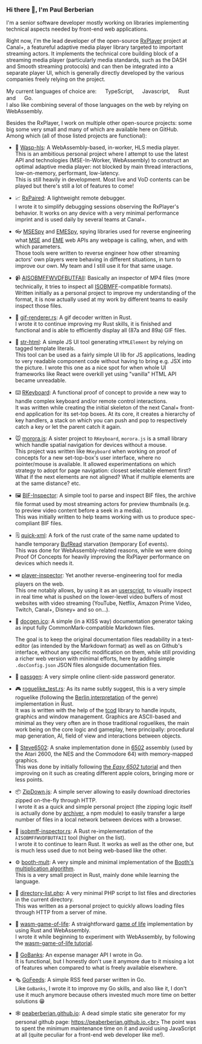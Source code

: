 ### Hi there 👋, I'm Paul Berberian

I'm a senior software developer mostly working on libraries implementing technical aspects needed by front-end web applications.

Right now, I'm the lead developer of the open-source [RxPlayer](https://github.com/canalplus/rx-player) project at Canal+, a featureful adaptive media player library targeted to important streaming actors. It implements the technical core building block of a streaming media player (particularly media standards, such as the DASH and Smooth streaming protocols) and can then be integrated into a separate player UI, which is generally directly developed by the various companies freely relying on the project.<br>

My current languages of choice are: <img height="15px" src="https://upload.wikimedia.org/wikipedia/commons/4/4c/Typescript_logo_2020.svg"></img> TypeScript, <img height="15px" src="https://upload.wikimedia.org/wikipedia/commons/9/99/Unofficial_JavaScript_logo_2.svg"></img> Javascript, <img height="15px" src="https://upload.wikimedia.org/wikipedia/commons/0/0f/Original_Ferris.svg"></img>  Rust and <img height="15px" src="https://cdn.worldvectorlogo.com/logos/golang-gopher.svg"></img> Go.<br>
I also like combining several of those languages on the web by relying on <img height="15px" src="https://upload.wikimedia.org/wikipedia/commons/1/1f/WebAssembly_Logo.svg"></img> WebAssembly.

Besides the RxPlayer, I work on multiple other open-source projects: some big some very small and many of which are available here on GitHub. Among which (all of those listed projects are functional):

  - :honeybee: [Wasp-hls](https://github.com/peaBerberian/wasp-hls): A WebAssembly-based, in-worker, HLS media player.<br>
     This is an ambitious personal project where I attempt to use the latest API and technologies (MSE-In-Worker, WebAssembly) to construct an optimal adaptive media player: not blocked by main thread interactions, low-on-memory, performant, low-latency.<br>
     This is still heavily in development. Most live and VoD contents can be played but there's still a lot of features to come!

  - :chart_with_upwards_trend: [RxPaired](https://github.com/peaBerberian/RxPaired): A lightweight remote debugger.<br>
	I wrote it to simplify debugging sessions observing the RxPlayer's behavior. It works on any device with a very minimal performance imprint and is used daily by several teams at Canal+.

  - :eyeglasses: [MSESpy](https://github.com/peaBerberian/MSESpy.js) and [EMESpy](https://github.com/peaBerberian/EMESpy.js), spying libraries used for reverse engineering what [MSE](https://www.w3.org/TR/media-source-2/) and [EME](https://www.w3.org/TR/encrypted-media/) web APIs any webpage is calling, when, and with which parameters.<br>
    Those tools were written to reverse engineer how other streaming actors' own players were behaving in different situations, in turn to improve our own. My team and I still use it for that same usage. 
   
  - 📹 [AISOBMFFWVDFBUTFAII](https://github.com/peaBerberian/AISOBMFFWVDFBUTFAII): Basically an inspector of MP4 files (more technically, it tries to inspect all [ISOBMFF](https://en.wikipedia.org/wiki/ISO/IEC_base_media_file_format)-compatible formats).<br>
    Written initially as a personal project to improve my understanding of the format, it is now actually used at my work by different teams to easily inspect those files.
    
  - 🏇 [gif-renderer.rs](https://github.com/peaBerberian/gif-renderer.rs): A gif decoder written in Rust.<br>
    I wrote it to continue improving my Rust skills, it is finished and functional and is able to efficiently display all (87a and 89a) GIF files.

  - :page_facing_up: [str-html](https://github.com/peaBerberian/str-html): A simple JS UI tool generating `HTMLElement` by relying on tagged template literals.<br>
    This tool can be used as a fairly simple UI lib for JS applications, leading to very readable component code without having to bring e.g. JSX into the picture. I wrote this one as a nice spot for when whole UI frameworks like React were overkill yet using "vanilla" HTML API became unreadable.

  - ⌨️ [RKeyboard](https://github.com/peaBerberian/RKeyboard): A functional proof of concept to provide a new way to handle complex keyboard and/or remote control interactions.<br>
    It was written while creating the initial skeleton of the next Canal+ front-end application for its set-top boxes. At its core, it creates a hierarchy of key handlers, a stack on which you can push and pop to respectively catch a key or let the parent catch it again. 
     
  - 🐭 [morora.js](https://github.com/peaBerberian/morora.js): A sister project to `RKeyboard`, `morora.js` is a small library which handle spatial navigation for devices without a mouse.<br>
    This project was written like `RKeyboard` when working on proof of concepts for a new set-top-box's user interface, where no pointer/mouse is available. It allowed experimentations on which strategy to adopt for page navigation: closest selectable element first? What if the next elements are not aligned? What if multiple elements are at the same distance? etc.

  - 🖼️ [BIF-Inspector](https://github.com/peaBerberian/bif-inspector): A simple tool to parse and inspect BIF files, the archive file format used by most streaming actors for preview thumbnails (e.g. to preview video content before a seek in a media).<br>
    This was initially written to help teams working with us to produce spec-compliant BIF files.

  - 🗒️ [quick-xml](https://github.com/peaBerberian/quick-xml): A fork of the rust crate of the same name updated to handle temporary [BufRead](https://doc.rust-lang.org/std/io/trait.BufRead.html) starvation (temporary Eof events).<br>
    This was done for WebAssembly-related reasons, while we were doing Proof Of Concepts for heavily improving the RxPlayer performance on devices which needs it.

  - ⏯️ [player-inspector](https://github.com/peaBerberian/player-inspector): Yet another reverse-engineering tool for media players on the web.<br>
    This one notably allows, by using it as an [userscript](https://en.wikipedia.org/wiki/Userscript), to visually inspect in real time what is pushed on the lower-level video buffers of most websites with video streaming (YouTube, Netflix, Amazon Prime Video, Twitch, Canal+, Disney+ and so on...).
    
  - 📖 [docgen.ico](https://github.com/peaBerberian/docgen.ico): A simple (in a KISS way) documentation generator taking as input fully CommonMark-compatible Markdown files.

    The goal is to keep the original documentation files readability in a text-editor (as intended by the Markdown format) as well as on Github's interface, without any specific modification on them, while still providing a richer web version with minimal efforts, here by adding simple `.docConfig.json` JSON files alongside documentation files.
    
  - :key: [passgen](https://github.com/peaBerberian/passgen): A very simple online client-side password generator.
    
  - 🎮 [roguelike_test.rs](https://github.com/peaBerberian/roguelike_test.rs): As its name subtly suggest, this is a very simple roguelike (following the [Berlin interpretation](http://www.roguebasin.com/index.php/Berlin_Interpretation) of the genre) implementation in Rust.<br>
    It was is written with the help of the [tcod](https://github.com/tomassedovic/tcod-rs) library to handle inputs, graphics and window management. Graphics are ASCII-based and minimal as they very often are in those traditional roguelikes, the main work being on the core logic and gameplay, here principally: procedural map generation, AI, field of view and interactions between objects.
         
   - 🐍 [Steve6502](https://github.com/peaBerberian/Steve6502): A snake implementation done in [6502](https://en.wikipedia.org/wiki/MOS_Technology_6502) assembly (used by the Atari 2600, the NES and the Commodore 64) with memory-mapped graphics.<br>
     This was done by initially following [the _Easy 6502_ tutorial](https://skilldrick.github.io/easy6502/) and then improving on it such as creating different apple colors, bringing more or less points.
     
  - 📦 [ZipDown.js](https://github.com/peaBerberian/zipdown.js): A simple server allowing to easily download directories zipped on-the-fly through HTTP.<br>
    I wrote it as a quick and simple personal project (the zipping logic itself is actually done by [archiver](https://www.npmjs.com/package/archiver), a npm module) to easily transfer a large number of files in a local network between devices with a browser.
    
   - 🦀 [isobmff-inspector.rs](https://github.com/peaBerberian/isobmff-inspector.rs): A Rust re-implementation of the `AISOBMFFWVDFBUTFAII` tool (higher on the list).<br>
     I wrote it to continue to learn Rust. It works as well as the other one, but is much less used due to not being web-based like the other.
     
   - ⚙️  [booth-mult](https://github.com/peaBerberian/booth-mult.rs): A very simple and minimal implementation of the [Booth's multiplication algorithm](https://en.wikipedia.org/wiki/Booth%27s_multiplication_algorithm).<br>
    This is a very small project in Rust, mainly done while learning the language.
    
   - 📁 [directory-list.php](https://github.com/peaBerberian/directory-list.php): A very minimal PHP script to list files and directories in the current directory.<br>
     This was written as a personal project to quickly allows loading files through HTTP from a server of mine.

   - 🚀 [wasm-game-of-life](https://github.com/peaBerberian/wasm-game-of-life): A straightforward [game of life](https://en.wikipedia.org/wiki/Conway%27s_Game_of_Life) implementation by using Rust and WebAssembly.<br>
     I wrote it while beginning to experiment with WebAssembly, by following the [wasm-game-of-life tutorial](https://rustwasm.github.io/docs/book/game-of-life/introduction.html).
     
   - 🏦 [GoBanks](https://github.com/peaBerberian/GoBanks): An expense manager API I wrote in Go.<br>
     It is functional, but I honestly don't use it anymore due to it missing a lot of features when compared to what is freely available elsewhere.
     
   - 🗞️ [GoFeeds](https://github.com/peaBerberian/GoFeeds): A simple RSS feed parser written in Go.<br>
     Like `GoBanks`, I wrote it to improve my Go skills, and also like it, I don't use it much anymore because others invested much more time on better solutions 😁 
     
   - 🕸️ [peaberberian.github.io](https://github.com/peaBerberian/peaberberian.github.io): A dead simple static site generator for my personal github page: https://peaberberian.github.io.<br>
     The point was to spent the minimum maintenance time on it and avoid using JavaScript at all (quite peculiar for a front-end web developer like me!).
<!--
**peaBerberian/peaBerberian** is a ✨ _special_ ✨ repository because its `README.md` (this file) appears on your GitHub profile.

Here are some ideas to get you started:

- 🔭 I’m currently working on ...
- 🌱 I’m currently learning ...
- 👯 I’m looking to collaborate on ...
- 🤔 I’m looking for help with ...
- 💬 Ask me about ...
- 📫 How to reach me: ...
- 😄 Pronouns: ...
- ⚡ Fun fact: ...
-->
